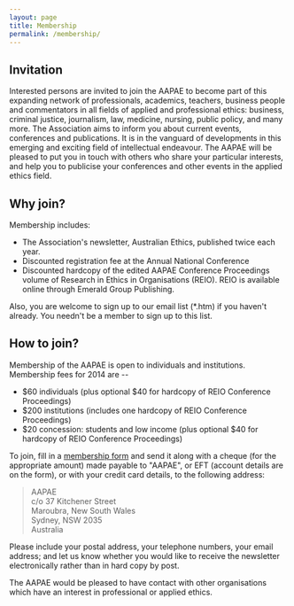 ```yaml
---
layout: page
title: Membership
permalink: /membership/
---
```


## Invitation

Interested persons are invited to join the AAPAE to become part of this expanding network of professionals, academics, teachers, business people and commentators in all fields of applied and professional ethics: business, criminal justice, journalism, law, medicine, nursing, public policy, and many more. The Association aims to inform you about current events, conferences and publications. It is in the vanguard of developments in this emerging and exciting field of intellectual endeavour. The AAPAE will be pleased to put you in touch with others who share your particular interests, and help you to publicise your conferences and other events in the applied ethics field.

## Why join?

Membership includes:

- The Association's newsletter, Australian Ethics, published twice each year.
- Discounted registration fee at the Annual National Conference
- Discounted hardcopy of the edited AAPAE Conference Proceedings volume of Research in Ethics in Organisations (REIO). REIO is available online through Emerald Group Publishing.

Also, you are welcome to sign up to our email list (*.htm) if you haven't already. You needn't be a member to sign up to this list.

## How to join?

Membership of the AAPAE is open to individuals and institutions. Membership fees for 2014 are --

- $60 individuals (plus optional $40 for hardcopy of REIO Conference Proceedings)
- $200 institutions (includes one hardcopy of REIO Conference Proceedings)
- $20 concession: students and low income (plus optional $40 for hardcopy of REIO Conference Proceedings)

To join, fill in a [membership form](/documents/membership2006.pdf) and send it along with a cheque (for the appropriate amount) made payable to "AAPAE", or EFT (account details are on the form), or with your credit card details, to the following address:

> AAPAE  
> c/o 37 Kitchener Street  
> Maroubra, New South Wales  
> Sydney, NSW 2035  
> Australia  

Please include your postal address, your telephone numbers, your email address; and let us know whether you would like to receive the newsletter electronically rather than in hard copy by post.

The AAPAE would be pleased to have contact with other organisations which have an interest in professional or applied ethics.



